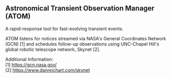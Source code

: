 ## Astronomical Transient Observation Manager (ATOM)

A rapid-response tool for fast-evolving transient events.

ATOM listens for notices streamed via NASA's General Coordinates Network
(GCN) [1] and schedules follow-up observations using UNC-Chapel Hill's
global robotic telescope network, Skynet [2].

Additional Information:<br>
[1] https://gcn.nasa.gov/<br>
[2] https://www.danreichart.com/skynet